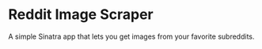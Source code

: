 # Reddit Image Scraper

A simple Sinatra app that lets you get images from your favorite subreddits.
